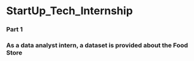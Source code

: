 # StartUp_Tech_Internship
### Part 1
### As a data analyst intern, a dataset is provided about the Food Store
